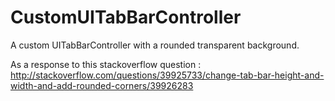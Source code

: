 # CustomUITabBarController
A custom UITabBarController with a rounded transparent background.

As a response to this stackoverflow question : http://stackoverflow.com/questions/39925733/change-tab-bar-height-and-width-and-add-rounded-corners/39926283


